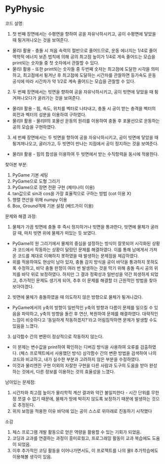 # PyPhysic
코드 설명:
1. 첫 번째 장면에서는 수평면을 향하여 공을 자유낙하시키고, 공이 수평면에 닿았을 때 튕겨져나오는 것을 보여준다.
- 물리I 활용 - 충돌 시 처음 속력의 절반으로 줄어드므로, 운동 에너지는 1/4로 줄어 역학적 에너지 보존 법칙에 의해 공의 최고점 높이가 1/4로 게속 줄어드는 모습을 print되는 숫자들 중 첫 숫자에서 관찰할 수 있다.
- 물리I 활용 - 또한 print되는 숫자들 중 두번째 숫자는 최고점에 도달한 시각을 의미하고, 최고점에서 튕겨난 후 최고점에 도달하는 시간차를 관찰하면 등가속도 운동 공식에 따라 시간차가 약 1/2로 계속 줄어드는 모습을 관찰할 수 있다.
2. 두 번째 장면에서는 빗면을 향하여 공을 자유낙하시키고, 공이 빗면에 닿았을 때 튕겨져나오다가 굴러가는 것을 보여준다.
- 물리II 활용 - 힘, 속도, 위치를 벡터로 나타내고, 충돌 시 공이 받는 충격을 벡터의 회전과 벡터의 성분을 이용하여 구하였다.
- 물리II 활용 - 물리II의 포물선 운동의 원리를 이용하여 충돌 후 포물선으로 운동하는 공의 모습을 구현하였다.
3. 세 번째 장면에서는 두 빗면을 향하여 공을 자유낙하시키고, 공이 빗면에 닿았을 때 튕겨져나오고, 굴러가고, 두 빗면이 만나는 지점에서 공이 정지하는 것을 보여준다.
- 물리II 활용 - 힘의 합성을 이용하여 두 빗면에서 받는 수직항력을 동시에 적용한다.


찾아본 부분:
1. PyGame 기본 세팅
2. PyGame으로 도형 그리기
3. PyGame으로 장면 전환 구현 (제미나이 이용)
4. tan값으로 sin과 cos을 가장 효율적으로 구하는 방법 (cot 이용 X)
5. 행렬 연산을 위해 numpy 이용
6. Box, Ground객체 기본 설정 (배드가이 이용)

문제와 해결 과정:
1. 물체가 가끔 빗면에 충돌 후 즉시 정지하거나 빗면을 통과한다, 빗면에 물체가 굴러갈 때, 마치 빗면 위에 물체가 떠있는 듯 보였다.
- PyGame의 원 그리기에서 물체의 중심을 설정하는 방식이 잘못되어 시각화된 상황과 코드에서 작동하는 상황이 달랐던 문제를 해결하였다.
이를 통해 남에게서 가져온 코드를 제대로 이해하지 못하였을 때 발생하는 문제점을 체감하였다.
- 위를 적용하여도 현상이 남아 있자, 충돌 감지 방식을 공이 바닥을 통과하지 못하도록 수정하고, 바닥 충돌 판정이 여러 번 발생하는 것을 막기 위해 충돌 즉시 공의 위치를 바닥 위로 보정하였다.
하지만 그 결과 정확성과 일반성을 약간 희생하게 되었고, 추가적인 문제도 생기게 되어, 추후 이 문제를 해결할 더 근원적인 방법을 찾아보아야겠다.
2. 빗면에 물체가 충돌하였을 때 의도하지 않은 방향으로 물체가 튕겨나갔다.
- PyGame에서의 y축의 방향이 일반적인 y축의 방향과 다름이 문제를 일으킬 수 있음을 파악하고, y축의 방향을 돌린 후 연산, 복원하여 문제를 해결하였다.
대략적인 느낌이 비슷하다고 '동일하게 작동하겠지?'라고 어림짐작하면 문제가 발생할 수도 있음을 느꼈다.
3. 삼각함수 간의 변환이 정상적으로 작동하지 않는다.
- 이 문제는 변수값을 print하여 확인하는 디버깅 방식을 사용하여 오류를 검출하였다. (체스 프로젝트에서 사용했던 방식) 삼각함수 간의 변환 방법을 검색하여 나의 코드와 비교하고, 내가 실수한 부분과 고려하지 않은 부분을 수정하였다.
- 이것과 물리엔진 구현 이외의 자잘한 구현을 다른 사람과 도구의 도움을 받아 완성하는 것에서, 다른 정보를 이용하는 것의 효율성을 느꼈다. 


남아있는 문제점:
1. 시간차와 최고점 높이가 물리학적 계산 결과와 약간 불일치한다 - 시간 단위를 무한정 쪼갤 수 없기 때문에, 물체가 땅에 박히지 않도록 보정하기 때문에 발생하는 것으로 추정된다.
2. 위치 보정을 적용한 이유 바닥에 있는 공이 스스로 위아래로 진동하기 시작했다

소감
1. 체스 프로그램 개발 활동으로 얻은 역량을 활용할 수 있는 기회가 되었음.
2. 코딩과 교과를 연결하는 과정이 흥미로웠고, 프로그래밍 활동이 교과 복습에도 도움이 되었음.
3. 이후 추가적인 코딩 활동을 이어나가면서도, 이 프로젝트를 나의 물II 추가학습에도 이용해볼 생각이 있음.
